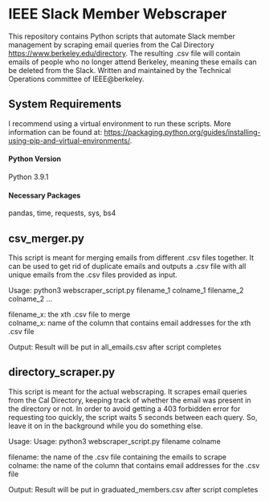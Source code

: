 # IEEE Slack Member Webscraper
This repository contains Python scripts that automate Slack member management by
scraping email queries from the Cal Directory https://www.berkeley.edu/directory.
The resulting .csv file will contain emails of people who no longer attend Berkeley,
meaning these emails can be deleted from the Slack. Written and maintained by the
Technical Operations committee of IEEE@berkeley.

## System Requirements
I recommend using a virtual environment to run these scripts.
More information can be found at: 
https://packaging.python.org/guides/installing-using-pip-and-virtual-environments/.

#### Python Version 
Python 3.9.1

#### Necessary Packages
pandas, time, requests, sys, bs4

## csv_merger.py
This script is meant for merging emails from different .csv files together. It can be
used to get rid of duplicate emails and outputs a .csv file with all unique emails
from the .csv files provided as input. 

Usage: python3 webscraper_script.py filename_1 colname_1 filename_2 colname_2 ... 

filename_x: the xth .csv file to merge       
colname_x:  name of the column that contains email addresses for the xth .csv file 

Output: Result will be put in all_emails.csv after script completes

## directory_scraper.py
This script is meant for the actual webscraping. It scrapes email queries from the Cal
Directory, keeping track of whether the email was present in the directory or not. In 
order to avoid getting a 403 forbidden error for requesting too quickly, the script 
waits 5 seconds between each query. So, leave it on in the background while you do 
something else. 

Usage: Usage: python3 webscraper_script.py filename colname

filename: the name of the .csv file containing the emails to scrape       
colname:  the name of the column that contains email addresses for the .csv file

Output: Result will be put in graduated_members.csv after script completes